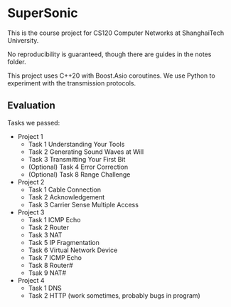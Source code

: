 # SuperSonic

This is the course project for CS120 Computer Networks at ShanghaiTech University.

No reproducibility is guaranteed, though there are guides in the notes folder.

This project uses C++20 with Boost.Asio coroutines. We use Python to experiment with the transmission protocols.

## Evaluation

Tasks we passed:

- Project 1
    - Task 1 Understanding Your Tools
    - Task 2 Generating Sound Waves at Will
    - Task 3 Transmitting Your First Bit
    - (Optional) Task 4 Error Correction
    - (Optional) Task 8 Range Challenge
- Project 2
    - Task 1 Cable Connection
    - Task 2 Acknowledgement
    - Task 3 Carrier Sense Multiple Access
- Project 3
    - Task 1 ICMP Echo
    - Task 2 Router
    - Task 3 NAT
    - Task 5 IP Fragmentation
    - Task 6 Virtual Network Device
    - Task 7 ICMP Echo
    - Task 8 Router#
    - Tsak 9 NAT#
- Project 4
    - Task 1 DNS
    - Task 2 HTTP (work sometimes, probably bugs in program)